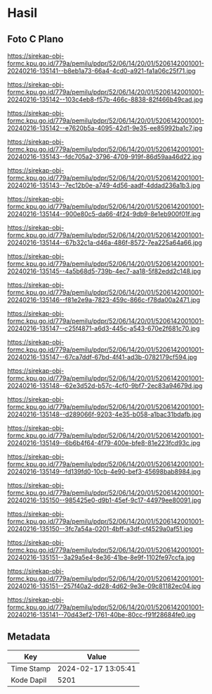 # Hasil

## Foto C Plano

https://sirekap-obj-formc.kpu.go.id/779a/pemilu/pdpr/52/06/14/20/01/5206142001001-20240216-135141--b8eb1a73-66a4-4cd0-a921-fa1a06c25f71.jpg

https://sirekap-obj-formc.kpu.go.id/779a/pemilu/pdpr/52/06/14/20/01/5206142001001-20240216-135142--103c4eb8-f57b-466c-8838-82f466b49cad.jpg

https://sirekap-obj-formc.kpu.go.id/779a/pemilu/pdpr/52/06/14/20/01/5206142001001-20240216-135142--e7620b5a-4095-42d1-9e35-ee85992ba1c7.jpg

https://sirekap-obj-formc.kpu.go.id/779a/pemilu/pdpr/52/06/14/20/01/5206142001001-20240216-135143--fdc705a2-3796-4709-919f-86d59aa46d22.jpg

https://sirekap-obj-formc.kpu.go.id/779a/pemilu/pdpr/52/06/14/20/01/5206142001001-20240216-135143--7ec12b0e-a749-4d56-aadf-4ddad236a1b3.jpg

https://sirekap-obj-formc.kpu.go.id/779a/pemilu/pdpr/52/06/14/20/01/5206142001001-20240216-135144--900e80c5-da66-4f24-9db9-8e1eb900f01f.jpg

https://sirekap-obj-formc.kpu.go.id/779a/pemilu/pdpr/52/06/14/20/01/5206142001001-20240216-135144--67b32c1a-d46a-486f-8572-7ea225a64a66.jpg

https://sirekap-obj-formc.kpu.go.id/779a/pemilu/pdpr/52/06/14/20/01/5206142001001-20240216-135145--4a5b68d5-739b-4ec7-aa18-5f82edd2c148.jpg

https://sirekap-obj-formc.kpu.go.id/779a/pemilu/pdpr/52/06/14/20/01/5206142001001-20240216-135146--f81e2e9a-7823-459c-866c-f78da00a2471.jpg

https://sirekap-obj-formc.kpu.go.id/779a/pemilu/pdpr/52/06/14/20/01/5206142001001-20240216-135147--c25f4871-a6d3-445c-a543-670e2f681c70.jpg

https://sirekap-obj-formc.kpu.go.id/779a/pemilu/pdpr/52/06/14/20/01/5206142001001-20240216-135147--67ca7ddf-67bd-4f41-ad3b-0782179cf594.jpg

https://sirekap-obj-formc.kpu.go.id/779a/pemilu/pdpr/52/06/14/20/01/5206142001001-20240216-135148--62e3d52d-b57c-4cf0-9bf7-2ec83a94679d.jpg

https://sirekap-obj-formc.kpu.go.id/779a/pemilu/pdpr/52/06/14/20/01/5206142001001-20240216-135148--d289066f-9203-4e35-b058-a1bac31bdafb.jpg

https://sirekap-obj-formc.kpu.go.id/779a/pemilu/pdpr/52/06/14/20/01/5206142001001-20240216-135149--6b6b4f64-4f79-400e-bfe8-81e223fcd93c.jpg

https://sirekap-obj-formc.kpu.go.id/779a/pemilu/pdpr/52/06/14/20/01/5206142001001-20240216-135149--fd139fd0-10cb-4e90-bef3-45698bab8984.jpg

https://sirekap-obj-formc.kpu.go.id/779a/pemilu/pdpr/52/06/14/20/01/5206142001001-20240216-135150--985425e0-d9b1-45ef-9c17-44979ee80091.jpg

https://sirekap-obj-formc.kpu.go.id/779a/pemilu/pdpr/52/06/14/20/01/5206142001001-20240216-135150--3fc7a54a-0201-4bff-a3df-cf4529a0af51.jpg

https://sirekap-obj-formc.kpu.go.id/779a/pemilu/pdpr/52/06/14/20/01/5206142001001-20240216-135151--3a29a5e4-8e36-41be-8e9f-1102fe97ccfa.jpg

https://sirekap-obj-formc.kpu.go.id/779a/pemilu/pdpr/52/06/14/20/01/5206142001001-20240216-135151--257f40a2-dd28-4d62-9e3e-09c81182ec04.jpg

https://sirekap-obj-formc.kpu.go.id/779a/pemilu/pdpr/52/06/14/20/01/5206142001001-20240216-135141--70d43ef2-1761-40be-80cc-f91f28684fe0.jpg


## Metadata

| Key        | Value               |
| ---------- | ------------------- |
| Time Stamp | 2024-02-17 13:05:41 |
| Kode Dapil | 5201                |



